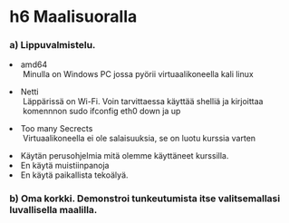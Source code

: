 # h6 Maalisuoralla

 
### a)  Lippuvalmistelu. 

<li>amd64
<ul>Minulla on Windows PC jossa pyörii virtuaalikoneella kali linux
</ul>
<li>Netti
<ul>Läppärissä on Wi-Fi. Voin tarvittaessa käyttää shelliä ja kirjoittaa komennnon sudo ifconfig eth0 down ja up
</ul>
<li>Too many Secrects
<ul>Virtuaalikoneella ei ole salaisuuksia, se on luotu kurssia varten
</ul>
<li>Käytän perusohjelmia mitä olemme käyttäneet kurssilla.
<li>En käytä muistiinpanoja
<li>En käytä paikallista tekoälyä.





### b) Oma korkki. Demonstroi tunkeutumista itse valitsemallasi luvallisella maalilla.




